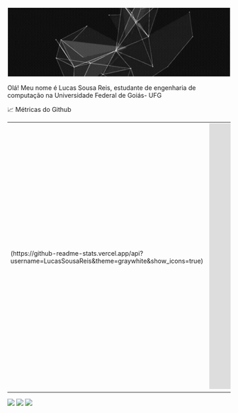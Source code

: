 
<p align="center">
  <img src="https://github.com/LucasSousaReis/LucasSousaReis/blob/main/ezgif.com-gif-maker%20(1).gif?raw=true" />
</p>

Olá! Meu nome é Lucas Sousa Reis, estudante de engenharia de computação na Universidade Federal de Goiás- UFG

<div>
 &#x1f4c8; Métricas do Github
</div>




<div> 
<table>
    <tr>
        <td>(https://github-readme-stats.vercel.app/api?username=LucasSousaReis&theme=graywhite&show_icons=true)
</td><td><iframe width="600" height="600" src="https://ionicabizau.github.io/github-profile-languages/api.html?LucasSousaReis" frameborder="0"></iframe>
</td>
    </tr>
</table>
 
 
 <a href="https://discord.com/channels/689887036110274618/812362659986800650" target="_blank"><img src="https://img.shields.io/badge/Discord-7289DA?style=for-the-badge&logo=discord&logoColor=white" target="_blank"></a> 
  <a href = "mailto:lucas.krin@gmail.com"><img src="https://img.shields.io/badge/-Gmail-%23333?style=for-the-badge&logo=gmail&logoColor=white" target="_blank"></a>
  <a href="https://www.linkedin.com/in/lucas-sousa-reis-3a33961a2/" target="_blank"><img src="https://img.shields.io/badge/-LinkedIn-%230077B5?style=for-the-badge&logo=linkedin&logoColor=white" target="_blank"></a> 
 
 
</div>



<!--
**LucasSousaReis/LucasSousaReis** is a ✨ _special_ ✨ repository because its `README.md` (this file) appears on your GitHub profile.

Here are some ideas to get you started:

- 🔭 I’m currently working on ...
- 🌱 I’m currently learning ...
- 👯 I’m looking to collaborate on ...
- 🤔 I’m looking for help with ...
- 💬 Ask me about ...
- 📫 How to reach me: ...
- 😄 Pronouns: ...
- ⚡ Fun fact: ...
-->
